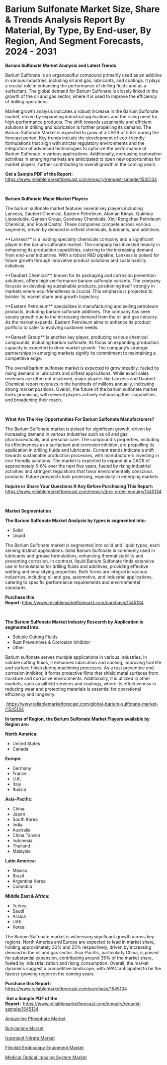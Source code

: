 <p><h1>Barium Sulfonate Market Size, Share & Trends Analysis Report By Material, By Type, By End-user, By Region, And Segment Forecasts, 2024 - 2031</h1></p><p><strong>Barium Sulfonate Market Analysis and Latest Trends</strong></p>
<p><p>Barium Sulfonate is an organosulfur compound primarily used as an additive in various industries, including oil and gas, lubricants, and coatings. It plays a crucial role in enhancing the performance of drilling fluids and as a surfactant. The global demand for Barium Sulfonate is closely linked to the growth of the oil and gas sector, where it is used to improve the efficiency of drilling operations. </p><p>Market growth analysis indicates a robust increase in the Barium Sulfonate market, driven by expanding industrial applications and the rising need for high-performance products. The shift towards sustainable and efficient solutions in drilling and lubrication is further propelling its demand. The Barium Sulfonate Market is expected to grow at a CAGR of 5.5% during the forecast period. Key trends include the development of eco-friendly formulations that align with stricter regulatory environments and the integration of advanced technologies to optimize the performance of Barium Sulfonate in various applications. Additionally, increasing exploration activities in emerging markets are anticipated to open new opportunities for market players, further contributing to overall growth in the coming years.</p></p>
<p><strong>Get a Sample PDF of the Report:&nbsp;</strong> <a href="https://www.reliablemarketforecast.com/enquiry/request-sample/1545134?utm_campaign=1167&utm_medium=2&utm_source=Github&utm_content=ia&utm_term=08112024&utm_id=barium-sulfonate">https://www.reliablemarketforecast.com/enquiry/request-sample/1545134</a></p>
<p>&nbsp;</p>
<p><strong>Barium Sulfonate Major Market Players</strong></p>
<p><p>The barium sulfonate market features several key players including Lanxess, Daubert Chemical, Eastern Petroleum, Ataman Kimya, Química Liposoluble, Ganesh Group, Goodway Chemicals, Xinji Rongchao Petroleum Chemical, and Royal Castor. These companies compete across various segments, driven by demand in oilfield chemicals, lubricants, and additives.</p><p>**Lanxess** is a leading specialty chemicals company and a significant player in the barium sulfonate market. The company has invested heavily in enhancing its production capabilities, catering to the increasing demand from end-user industries. With a robust R&D pipeline, Lanxess is poised for future growth through innovative product solutions and sustainability initiatives.</p><p>**Daubert Chemical**, known for its packaging and corrosion prevention solutions, offers high-performance barium sulfonate variants. The company focuses on developing sustainable products, positioning itself strongly in markets where eco-friendliness is crucial. This emphasis is projected to bolster its market share and growth trajectory.</p><p>**Eastern Petroleum** specializes in manufacturing and selling petroleum products, including barium sulfonate additives. The company has seen steady growth due to the increasing demand from the oil and gas industry. As the market expands, Eastern Petroleum aims to enhance its product portfolio to cater to evolving customer needs.</p><p>**Ganesh Group** is another key player, producing various chemical compounds, including barium sulfonate. Its focus on expanding production capacity is expected to drive market growth. The company’s strategic partnerships in emerging markets signify its commitment to maintaining a competitive edge.</p><p>The overall barium sulfonate market is expected to grow steadily, fueled by rising demand in lubricants and oilfield applications. While exact sales revenues are often not disclosed, major players like Lanxess and Daubert Chemical report revenues in the hundreds of millions annually, indicating strong market positions. Overall, the future of the barium sulfonate market looks promising, with several players actively enhancing their capabilities and broadening their reach.</p></p>
<p>&nbsp;</p>
<p><strong>What Are The Key Opportunities For Barium Sulfonate Manufacturers?</strong></p>
<p><p>The Barium Sulfonate market is poised for significant growth, driven by increasing demand in various industries such as oil and gas, pharmaceuticals, and personal care. The compound's properties, including its effectiveness as a surfactant and corrosion inhibitor, are propelling its application in drilling fluids and lubricants. Current trends indicate a shift towards sustainable production processes, with manufacturers investing in eco-friendly solutions. The market is expected to expand at a CAGR of approximately 5-6% over the next five years, fueled by rising industrial activities and stringent regulations that favor environmentally conscious products. Future prospects look promising, especially in emerging markets.</p></p>
<p><strong>Inquire or Share Your Questions If Any Before Purchasing This Report:</strong> <a href="https://www.reliablemarketforecast.com/enquiry/pre-order-enquiry/1545134?utm_campaign=1167&utm_medium=2&utm_source=Github&utm_content=ia&utm_term=08112024&utm_id=barium-sulfonate">https://www.reliablemarketforecast.com/enquiry/pre-order-enquiry/1545134</a></p>
<p>&nbsp;</p>
<p><strong>Market Segmentation</strong></p>
<p><strong>The Barium Sulfonate Market Analysis by types is segmented into:</strong></p>
<p><ul><li>Solid</li><li>Liquid</li></ul></p>
<p><p>The Barium Sulfonate market is segmented into solid and liquid types, each serving distinct applications. Solid Barium Sulfonate is commonly used in lubricants and grease formulations, enhancing thermal stability and preventing corrosion. In contrast, liquid Barium Sulfonate finds extensive use in formulations for drilling fluids and additives, providing effective wetting and emulsifying properties. Both forms are integral in various industries, including oil and gas, automotive, and industrial applications, catering to specific performance requirements and environmental standards.</p></p>
<p><strong>Purchase this Report:&nbsp;</strong><a href="https://www.reliablemarketforecast.com/purchase/1545134?utm_campaign=1167&utm_medium=2&utm_source=Github&utm_content=ia&utm_term=08112024&utm_id=barium-sulfonate">https://www.reliablemarketforecast.com/purchase/1545134</a></p>
<p>&nbsp;</p>
<p><strong>The Barium Sulfonate Market Industry Research by Application is segmented into:</strong></p>
<p><ul><li>Soluble Cutting Fluids</li><li>Rust Preventives & Corrosion Inhibitor</li><li>Other</li></ul></p>
<p><p>Barium sulfonate serves multiple applications in various industries. In soluble cutting fluids, it enhances lubrication and cooling, improving tool life and surface finish during machining processes. As a rust preventive and corrosion inhibitor, it forms protective films that shield metal surfaces from moisture and corrosive environments. Additionally, it is utilized in other markets, such as oilfield services and coatings, where its effectiveness in reducing wear and protecting materials is essential for operational efficiency and longevity.</p></p>
<p><a href="https://www.reliablemarketforecast.com/global-barium-sulfonate-market-r1545134?utm_campaign=1167&utm_medium=2&utm_source=Github&utm_content=ia&utm_term=08112024&utm_id=barium-sulfonate">&nbsp;https://www.reliablemarketforecast.com/global-barium-sulfonate-market-r1545134</a></p>
<p><strong>In terms of Region, the Barium Sulfonate Market Players available by Region are:</strong></p>
<p>
    <p> <strong> North America: </strong>
        <ul>
            <li>United States</li>
            <li>Canada</li>
        </ul>
        </p> 
    <p> <strong> Europe: </strong>
        <ul>
            <li>Germany</li>
            <li>France</li>
            <li>U.K.</li>
            <li>Italy</li>
            <li>Russia</li>
        </ul>
        </p> 
    <p> <strong> Asia-Pacific: </strong>
        <ul>
            <li>China</li>
            <li>Japan</li>
            <li>South Korea</li>
            <li>India</li>
            <li>Australia</li>
            <li>China Taiwan</li>
            <li>Indonesia</li>
            <li>Thailand</li>
            <li>Malaysia</li>
        </ul>
        </p> 
    <p> <strong> Latin America: </strong>
        <ul>
            <li>Mexico</li>
            <li>Brazil</li>
            <li>Argentina Korea</li>
            <li>Colombia</li>
        </ul>
        </p> 
    <p> <strong> Middle East & Africa: </strong>
        <ul>
            <li>Turkey</li>
            <li>Saudi</li>
            <li>Arabia</li>
            <li>UAE</li>
            <li>Korea</li>
        </ul>
    </p>
    </p>
<p><p>The Barium Sulfonate market is witnessing significant growth across key regions. North America and Europe are expected to lead in market share, holding approximately 30% and 25% respectively, driven by increasing demand in the oil and gas sector. Asia-Pacific, particularly China, is poised for substantial expansion, contributing around 35% of the market share, fueled by industrialization and rising consumption. Overall, the market dynamics suggest a competitive landscape, with APAC anticipated to be the fastest-growing region in the coming years.</p></p>
<p><strong>Purchase this Report: </strong><a href="https://www.reliablemarketforecast.com/purchase/1545134?utm_campaign=1167&utm_medium=2&utm_source=Github&utm_content=ia&utm_term=08112024&utm_id=barium-sulfonate">https://www.reliablemarketforecast.com/purchase/1545134</a></p>
<p>&nbsp;<strong>Get a Sample PDF of the Report:&nbsp;&nbsp;</strong><a href="https://www.reliablemarketforecast.com/enquiry/request-sample/1545134?utm_campaign=1167&utm_medium=2&utm_source=Github&utm_content=ia&utm_term=08112024&utm_id=barium-sulfonate">https://www.reliablemarketforecast.com/enquiry/request-sample/1545134</a></p>
<p><strong></strong></p>
<p><p><a href="https://github.com/brunafxh5tru/Market-Research-Report-List-1/blob/main/antazoline-phosphate-market.md?utm_campaign=1167&utm_medium=2&utm_source=Github&utm_content=ia&utm_term=08112024&utm_id=barium-sulfonate">Antazoline Phosphate Market</a></p><p><a href="https://github.com/kaceycoody4m/Market-Research-Report-List-1/blob/main/butylamine-market.md?utm_campaign=1167&utm_medium=2&utm_source=Github&utm_content=ia&utm_term=08112024&utm_id=barium-sulfonate">Butylamine Market</a></p><p><a href="https://github.com/sharitatri97/Market-Research-Report-List-1/blob/main/isopropyl-nitrate-market.md?utm_campaign=1167&utm_medium=2&utm_source=Github&utm_content=ia&utm_term=08112024&utm_id=barium-sulfonate">Isopropyl Nitrate Market</a></p><p><a href="https://issuu.com/reportprime-2/docs/flexible-endoscopy-equipment-market_1a957c70ee1279?utm_campaign=1167&utm_medium=2&utm_source=Github&utm_content=ia&utm_term=08112024&utm_id=barium-sulfonate">Flexible Endoscopy Equipment Market</a></p><p><a href="https://issuu.com/reportprime-2/docs/medical-optical-imaging-system-mark_eae65f942c1443?utm_campaign=1167&utm_medium=2&utm_source=Github&utm_content=ia&utm_term=08112024&utm_id=barium-sulfonate">Medical Optical Imaging System Market</a></p></p>
